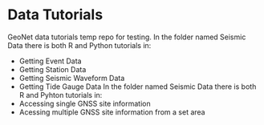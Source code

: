 # Data Tutorials
GeoNet data tutorials temp repo for testing.
In the folder named Seismic Data there is both R and Python tutorials in:
- Getting Event Data
- Getting Station Data
- Getting Seismic Waveform Data
- Getting Tide Gauge Data
In the folder named Seismic Data there is both R and Pyhton tutorials in:
- Accessing single GNSS site information
- Acessing multiple GNSS site information from a set area
